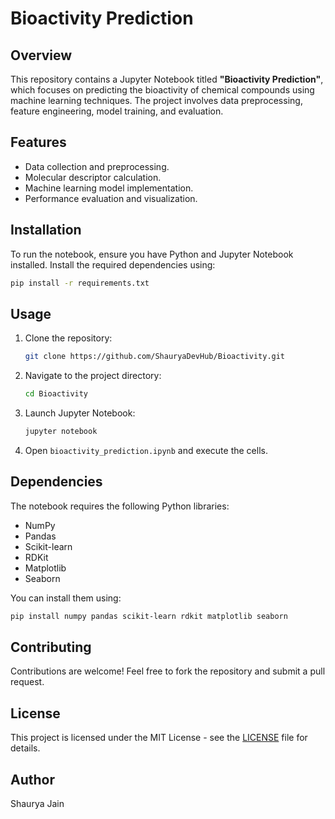 # Bioactivity Prediction

## Overview
This repository contains a Jupyter Notebook titled **"Bioactivity Prediction"**, which focuses on predicting the bioactivity of chemical compounds using machine learning techniques. The project involves data preprocessing, feature engineering, model training, and evaluation.

## Features
- Data collection and preprocessing.
- Molecular descriptor calculation.
- Machine learning model implementation.
- Performance evaluation and visualization.

## Installation
To run the notebook, ensure you have Python and Jupyter Notebook installed. Install the required dependencies using:
```sh
pip install -r requirements.txt
```

## Usage
1. Clone the repository:
   ```sh
   git clone https://github.com/ShauryaDevHub/Bioactivity.git
   ```
2. Navigate to the project directory:
   ```sh
   cd Bioactivity
   ```
3. Launch Jupyter Notebook:
   ```sh
   jupyter notebook
   ```
4. Open `bioactivity_prediction.ipynb` and execute the cells.

## Dependencies
The notebook requires the following Python libraries:
- NumPy
- Pandas
- Scikit-learn
- RDKit
- Matplotlib
- Seaborn

You can install them using:
```sh
pip install numpy pandas scikit-learn rdkit matplotlib seaborn
```

## Contributing
Contributions are welcome! Feel free to fork the repository and submit a pull request.

## License
This project is licensed under the MIT License - see the [LICENSE](LICENSE) file for details.

## Author
Shaurya Jain

